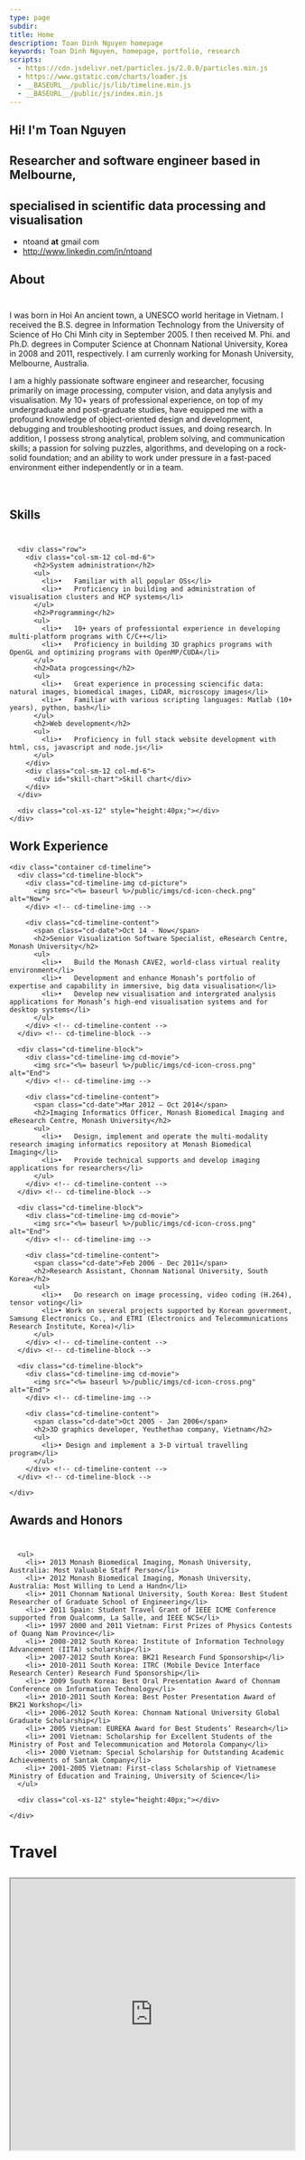 ```yaml
---
type: page
subdir:
title: Home
description: Toan Dinh Nguyen homepage
keywords: Toan Dinh Nguyen, homepage, portfolio, research
scripts:
  - https://cdn.jsdelivr.net/particles.js/2.0.0/particles.min.js
  - https://www.gstatic.com/charts/loader.js
  - __BASEURL__/public/js/lib/timeline.min.js
  - __BASEURL__/public/js/index.min.js
---
```


  <section id="section-intro">
  	<div class="intro-area">
		  <div id="particles-js"></div>
			<div class="container">
				<div class="row">
					<div class="col-lg-12 col-md-12 col-sm-12 text-center">
						<div class="slider-none">
							<div class="intro-content">
								<h1>Hi! I'm Toan Nguyen</h1>
								<h2>Researcher and software engineer based in Melbourne,</h2>
                <h2>specialised in scientific data processing and visualisation</h2>
                <ul>
                  <li><span class="contact-icon"><i class="fa fa-envelope fa-lg"></i></span>ntoand <b>at</b> gmail com  </li>
                  <li><span class="contact-icon"><i class="fa fa-linkedin fa-lg"></i></span><a target="_blank" href=http://www.linkedin.com/in/ntoand>http://www.linkedin.com/in/ntoand</a>  </li>
                </ul>
              </div>
            </div>
          </div>
        </div>
      </div>
  </section>

  <section  id="section-about" class="section-background-dark">
    <div class="container">
      <h1 class="section-header-dark">About</h1>
      <div class="col-xs-12" style="height:10px;"></div>
      <p class="text-block-dark">I was born in Hoi An ancient town, a UNESCO world heritage in Vietnam.
        I received the B.S. degree in Information Technology from the University of Science of Ho Chi Minh city in September 2005.
        I then received M. Phi. and Ph.D. degrees in Computer Science at Chonnam National University, Korea in 2008 and 2011, respectively.
        I am currenly working for Monash University, Melbourne, Australia.
      </p>
      <p class="text-block-dark">I am a highly passionate software engineer and researcher, focusing primarily on image processing, computer vision, and data anylysis and visualisation.
        My 10+ years of professional experience, on top of my undergraduate and post-graduate studies, have equipped me with a profound knowledge of object-oriented design and development, debugging and troubleshooting product issues, and doing research.
        In addition, I possess strong analytical, problem solving, and communication skills; a passion for solving puzzles, algorithms, and developing on a rock-solid foundation; and an ability to work under pressure in a fast-paced environment either independently or in a team.
      </p>
      <div class="col-xs-12" style="height:20px;"></div>
    </div>
  </section>

  <section id="section-skills" class="section-background-light">
    <div class="container">
      <h1 class="section-header-dark">Skills</h1>
      <div class="col-xs-12" style="height:10px;"></div>

      <div class="row">
        <div class="col-sm-12 col-md-6">
          <h2>System administration</h2>
          <ul>
            <li>•	Familiar with all popular OSs</li>
            <li>•	Proficiency in building and administration of visualisation clusters and HCP systems</li>
          </ul>
          <h2>Programming</h2>
          <ul>
            <li>•	10+ years of professiontal experience in developing multi-platform programs with C/C++</li>
            <li>•	Proficiency in building 3D graphics programs with OpenGL and optimizing programs with OpenMP/CUDA</li>
          </ul>
          <h2>Data progcessing</h2>
          <ul>
            <li>•	Great experience in processing sciencific data: natural images, biomedical images, LiDAR, microscopy images</li>
            <li>•	Familiar with various scripting languages: Matlab (10+ years), python, bash</li>
          </ul>
          <h2>Web development</h2>
          <ul>
            <li>•	Proficiency in full stack website development with html, css, javascript and node.js</li>
          </ul>
        </div>
        <div class="col-sm-12 col-md-6">
          <div id="skill-chart">Skill chart</div>
        </div>
      </div>

      <div class="col-xs-12" style="height:40px;"></div>
    </div>
  </section>

  <section  id="section-experience" class="section-background-dark">
    <div class="container">
      <h1 class="section-header-dark">Work Experience</h1>
    </div>

    <div class="container cd-timeline">
      <div class="cd-timeline-block">
        <div class="cd-timeline-img cd-picture">
          <img src="<%= baseurl %>/public/imgs/cd-icon-check.png" alt="Now">
        </div> <!-- cd-timeline-img -->

        <div class="cd-timeline-content">
          <span class="cd-date">Oct 14 - Now</span>
          <h2>Senior Visualization Software Specialist, eResearch Centre, Monash University</h2>
          <ul>
            <li>•	Build the Monash CAVE2, world-class virtual reality environment</li>
            <li>•	Development and enhance Monash’s portfolio of expertise and capability in immersive, big data visualisation</li>
            <li>•	Develop new visualisation and intergrated analysis applications for Monash’s high-end visualisation systems and for desktop systems</li>
          </ul>
        </div> <!-- cd-timeline-content -->
      </div> <!-- cd-timeline-block -->

      <div class="cd-timeline-block">
        <div class="cd-timeline-img cd-movie">
          <img src="<%= baseurl %>/public/imgs/cd-icon-cross.png" alt="End">
        </div> <!-- cd-timeline-img -->

        <div class="cd-timeline-content">
          <span class="cd-date">Mar 2012 – Oct 2014</span>
          <h2>Imaging Informatics Officer, Monash Biomedical Imaging and eResearch Centre, Monash University</h2>
          <ul>
            <li>•	Design, implement and operate the multi-modality research imaging informatics repository at Monash Biomedical Imaging</li>
            <li>•	Provide technical supports and develop imaging applications for researchers</li>
          </ul>
        </div> <!-- cd-timeline-content -->
      </div> <!-- cd-timeline-block -->

      <div class="cd-timeline-block">
        <div class="cd-timeline-img cd-movie">
          <img src="<%= baseurl %>/public/imgs/cd-icon-cross.png" alt="End">
        </div> <!-- cd-timeline-img -->

        <div class="cd-timeline-content">
          <span class="cd-date">Feb 2006 - Dec 2011</span>
          <h2>Research Assistant, Chonnam National University, South Korea</h2>
          <ul>
            <li>•	Do research on image processing, video coding (H.264), tensor voting</li>
            <li>• Work on several projects supported by Korean government, Samsung Electronics Co., and ETRI (Electronics and Telecommunications Research Institute, Korea)</li>
          </ul>
        </div> <!-- cd-timeline-content -->
      </div> <!-- cd-timeline-block -->

      <div class="cd-timeline-block">
        <div class="cd-timeline-img cd-movie">
          <img src="<%= baseurl %>/public/imgs/cd-icon-cross.png" alt="End">
        </div> <!-- cd-timeline-img -->

        <div class="cd-timeline-content">
          <span class="cd-date">Oct 2005 - Jan 2006</span>
          <h2>3D graphics developer, Yeuthethao company, Vietnam</h2>
          <ul>
            <li>• Design and implement a 3-D virtual travelling program</li>
          </ul>
        </div> <!-- cd-timeline-content -->
      </div> <!-- cd-timeline-block -->

    </div>
  </section>

  <section id="section-award" class="section-background-light">
    <div class="container">
      <h1 class="section-header-dark" style="padding-top:0px;">Awards and Honors</h1>
      <div class="col-xs-12" style="height:10px;"></div>

      <ul>
        <li>• 2013 Monash Biomedical Imaging, Monash University, Australia: Most Valuable Staff Person</li>
        <li>• 2012 Monash Biomedical Imaging, Monash University, Australia: Most Willing to Lend a Handn</li>
        <li>• 2011 Chonnam National University, South Korea: Best Student Researcher of Graduate School of Engineering</li>
        <li>• 2011 Spain: Student Travel Grant of IEEE ICME Conference supported from Qualcomm, La Salle, and IEEE NCS</li>
        <li>• 1997 2000 and 2011 Vietnam: First Prizes of Physics Contests of Quang Nam Province</li>
        <li>• 2008-2012 South Korea: Institute of Information Technology Advancement (IITA) scholarship</li>
        <li>• 2007-2012 South Korea: BK21 Research Fund Sponsorship</li>
        <li>• 2010-2011 South Korea: ITRC (Mobile Device Interface Research Center) Research Fund Sponsorship</li>
        <li>• 2009 South Korea: Best Oral Presentation Award of Chonnam Conference on Information Technology</li>
        <li>• 2010-2011 South Korea: Best Poster Presentation Award of BK21 Workshop</li>
        <li>• 2006-2012 South Korea: Chonnam National University Global Graduate Scholarship</li>
        <li>• 2005 Vietnam: EUREKA Award for Best Students’ Research</li>
        <li>• 2001 Vietnam: Scholarship for Excellent Students of the Ministry of Post and Telecommunication and Motorola Company</li>
        <li>• 2000 Vietnam: Special Scholarship for Outstanding Academic Achievements of Santak Company</li>
        <li>• 2001-2005 Vietnam: First-class Scholarship of Vietnamese Ministry of Education and Training, University of Science</li>
      </ul>

      <div class="col-xs-12" style="height:40px;"></div>

    </div>
  </section>

  <div class="container">
    <h1 class="section-header-dark" style="padding-top:0px;">Travel</h1>
    <div class="col-xs-12" style="height:10px;"></div>
    <iframe src="https://www.google.com/maps/d/embed?mid=1EtQwBIzXsu23YLLOW1we-Q0oRbw" width="100%" height="480"></iframe>
    <div class="col-xs-12" style="height:40px;"></div>
  </div>

